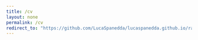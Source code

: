 ```yaml
---
title: /cv
layout: none
permalink: /cv
redirect_to: "https://github.com/LucaSpanedda/lucaspanedda.github.io/raw/master/src/cv/Luca_Spanedda_CV_eng.pdf"
---
```

